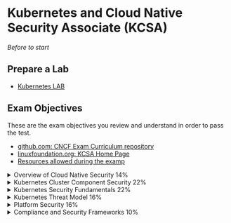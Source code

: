 
# Kubernetes and Cloud Native Security Associate (KCSA)

_Before to start_ 


## Prepare a Lab
- [Kubernetes LAB](labs-kcsa/README.md)

## Exam Objectives
These are the exam objectives you review and understand in order to pass the test.

* [github.com: CNCF Exam Curriculum repository ](https://github.com/cncf/curriculum)
* [linuxfoundation.org: KCSA Home Page](https://training.linuxfoundation.org/certification/kubernetes-and-cloud-native-security-associate-kcsa/)
* [Resources allowed during the examp](https://docs.linuxfoundation.org/tc-docs/certification/certification-resources-allowed#certified-kubernetes-administrator-cka-and-certified-kubernetes-application-developer-ckad)


<details><summary>Overview of Cloud Native Security 14%</summary>
<p>

- [The 4Cs of Cloud Native Security]()
- [Cloud Provider and Infrastructure Security]()
- [Controls and Frameworks]()
- [Isolation Techniques]()
- [Artifact Repository and Image Security]()
- [Workload and Application Code Security]()

</p>
</details>

<details><summary>Kubernetes Cluster Component Security 22%</summary>
<p>

- [API Server]()
- [Controller Manager]()
- [Scheduler]()
- [Kubelet]()
- [Container Runtime]()
- [KubeProxy]()
- [Pod]()
- [Etcd]()
- [Container Networking]()
- [Client Security]()
- [Storage]()

</p>
</details>

<details><summary>Kubernetes Security Fundamentals 22%</summary>
<p>

- [Pod Security Standards]()
- [Pod Security Admissions]()
- [Authentication]()
- [Authorization]()
- [Secrets]()
- [Isolation and Segmentation]()
- [Audit Logging]()
- [Network Policy]()

</p>
</details>

<details><summary>Kubernetes Threat Model 16%</summary>
<p>

- [Kubernetes Trust Boundaries and Data Flow]()
- [Persistence]()
- [Denial of Service]()
- [Malicious Code Execution and Compromised Applications in Containers]()
- [Attacker on the Network]()
- [Access to Sensitive Data]()
- [Privilege Escalation]()

</p>
</details>

<details><summary>Platform Security 16%</summary>
<p>

- [Supply Chain Security]()
- [Image Repository]()
- [Observability]()
- [Service Mesh]()
- [PKI]()
- [Connectivity]()
- [Admission Control]()

</p>
</details>

<details><summary>Compliance and Security Frameworks 10%</summary>
<p>

- [Compliance Frameworks]()
- [Threat Modelling Frameworks]()
- [Supply Chain Compliance]()
- [Automation and Tooling]()

</p>
</details>
